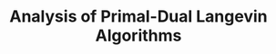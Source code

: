 ---
layout: default
title: Analysis of Primal-Dual Langevin Algorithms
authors: Martin Burger, Matthias J. Ehrhardt, Lorenz Kuger, Lukas Weigand
journal: preprint
year: 2024
preprintlink: https://arxiv.org/abs/2405.18098
status: preprint
---